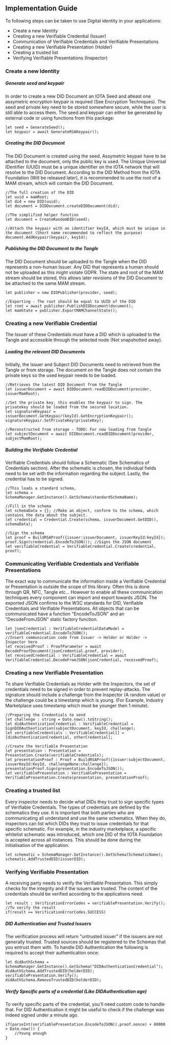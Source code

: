 ## Implementation Guide

To following steps can be taken to use Digital identity in your applications:
* Create a new Identity
* Creating a new Verifiable Credential (Issuer)
* Communication of Verifiable Credentials and Verifiable Presentations
* Creating a new Verifiable Presentation (Holder)
* Creating a trusted list
* Verifying Verifiable Presentations (Inspector)

### Create a new Identity

##### Generate seed and keypair
In order to create a new DID Document an IOTA Seed and atleast one assymetric encryption keypair is required (See Encryption Techniques). 
The seed and private key need to be stored somewhere secure, while the user is still able to access them.
The seed and keypair can either be generated by external code or using functions from this package:
```
let seed = GenerateSeed();
let keypair = await GenerateRSAKeypair();
```

##### Creating the DID Document
The DID Document is created using the seed. Assymetric keypair have to be attached to the document, only the public key is used.
The Unique Universal IDentifier (UUID) must be a unique identifier on the IOTA network that will resolve to the DID Document.
According to the DID Method from the IOTA Foundation (Will be released later), it is recommended to use the root of a MAM stream, which will contain the DID Document.
```
//The full creation of the DID 
let uuid = mamRoot;
let did = new DID(uuid); 
let document = DIDDocument.createDIDDocument(did);
 
//The simplified helper function
let document = CreateRandomDID(seed);
 
//Attach the keypair with an identifier keyId, which must be unique in the document (Short name recommended to reflect the purpose)
document.AddKeypair(keypair, keyId);
```

##### Publishing the DID Document to the Tangle
The DID Document should be uploaded to the Tangle when the DID represents a non-human Issuer. Any DID that represents a human should not be uploaded as this might violate GDPR. The state and root of the MAM stream should be stored, this allows later revisions of the DID Document to be attached to the same MAM stream.
```
let publisher = new DIDPublisher(provider, seed);

//Exporting - The root should be equal to UUID of the DID
let root = await publisher.PublishDIDDocument(document); 
let mamState = publisher.ExportMAMChannelState();
```
### Creating a new Verifiable Credential
The Issuer of these Credentials must have a DID which is uploaded to the Tangle and accessible through the selected node (Not snapshotted away).

##### Loading the relevant DID Documents
Initially, the Issuer and Subject DID Documents need to retrieved from the Tangle or from storage. The document on the Tangle does not contain the private keys so the used keypair needs to be loaded. 
```
//Retrieves the latest DID Document from the Tangle
let issuerDocument = await DIDDocument.readDIDDocument(provider, issuerMamRoot);

//Set the private key, this enables the keypair to sign. The privatekey should be loaded from the secured location.
let signatureKeypair = issuerDocument.GetKeypair(keyId).GetEncryptionKeypair();
signatureKeypair.SetPrivateKey(privateKey);

//Reconstructed from storage - TODO: For now loading from Tangle
let subjectDocument = await DIDDocument.readDIDDocument(provider, subjectMamRoot);
```
##### Building the Verifiable Credential
Verifiable Credentials should follow a Schematic (See Schematics of Credentials section).  After the schematic is chosen, the individual fields need to be set with the information regarding the subject. Lastly, the credential has to be signed.
```
//This loads a standard schema, 
let schema = SchemaManager.GetInstance().GetSchema(standardSchemaName);

//Fill in the schema
let schemaData = {}; //Make an object, conform to the schema, which contains the data about the subject.
let credential = Credential.Create(schema, issuerDocument.GetDID(), schemaData);

//Sign the schema
let proof = BuildRSAProof({issuer:issuerDocument, issuerKeyId:keyId});
proof.Sign(credential.EncodeToJSON()); //Signs the JSON document
let verifiableCredential = VerifiableCredential.Create(credential, proof);
```

### Communicating Verifiable Credentials and Verifiable Presentations
The exact way to communicate the information inside a Verifiable Credential or Presentation is outside the scope of this library. 
Often this is done through QR, NFC, Tangle etc... However to enable all these communication techniques every component can import and export towards JSON.
The exported JSON confirms to the W3C standards for DID, Verifiable Credentials and Verifiable Presentations. 
All objects that can be communicated have a function "EncodeToJSON" and an "DecodeFromJSON" static factory function.
```
let jsonCredential : VerifiableCredentialDataModel = verifiableCredential.EncodeToJSON();
//Insert communication code from Issuer -> Holder or Holder -> Inspector here
let receivedProof : ProofParameter = await DecodeProofDocument(jsonCredential.proof, provider);
let receivedCredential : VerifiableCredential = await VerifiableCredential.DecodeFromJSON(jsonCredential, receivedProof);
```

### Creating a new Verifiable Presentation
To share Verifiable Credentials as Holder with the Inspectors, the set of credentials need to be signed in order to prevent replay-attacks. 
The signature should include a challenge from the Inspector (A random value) or the challenge could be a timestamp which is young. (For Example, Industry Marketplace uses timestamp which must be younger then 1 minute). 
```
//Preparing the Credentials to send
let challenge : string = Date.now().toString();
let didAuthenticationCredential : VerifiableCredential = SignDIDAuthentication(subjectDocument, keyId, challenge);
let verifiableCredentials : VerifiableCredential[] = [didAuthenticationCredential, otherCredential];

//Create the Verifiable Presentation
let presentation : Presentation = Presentation.Create(verifiableCredentials);
let presentationProof : Proof = BuildRSAProof({issuer:subjectDocument, issuerKeyId:KeyId, challengeNone:challenge});
presentationProof.Sign(presentation.EncodeToJSON());
let verifiablePresentation : VerifiablePresentation = VerifiablePresentation.Create(presentation, presentationProof);
```

### Creating a trusted list
Every inspector needs to decide what DIDs they trust to sign specific types of Verifiable Credentials. The types of credentials are defined by the schematics they use. 
It is important that both parties who are communicating all understand and use the same schematics. When they do, inspectors can list which DIDs they trust to issue credentials for that specific schematic. For example, in the industry marketplace, a specific whitelist schematic was introduced, which one DID of the IOTA Foundation is accepted across all instances. This should be done during the initialisation of the application. 
```
let schematic = SchemaManager.GetInstance().GetSchema(SchematicName);
schematic.AddTrustedDID(issuerDID);
```

### Verifying Verifiable Presentation
A receiving party needs to verify the Verifiable Presentation. This simply checks for the integrity and if the issuers are trusted.
The content of the credentials should be verified according to the applications need. 

```
let result : VerificationErrorCodes = verifiablePresentation.Verify();
//To verify the result
if(result == VerificationErrorCodes.SUCCESS)
```

##### DID Authentication and Trusted Issuers
The verification process will return "untrusted issuer" if the issuers are not generally trusted. Trusted sources should be registered to the Schemas that you entrust them with. To handle DID Authentication the following is required to accept their authentication once:
```
let didAuthSchema = SchemaManager.GetInstance().GetSchema("DIDAuthenticationCredential");
didAuthSchema.AddTrustedDID(holderDID);
verifiablePresentation.Verify();
didAuthSchema.RemoveTrustedDID(holderDID);
```

##### Verify Specific parts of a credential (Like DIDAuthentication age)
To verify specific parts of the credential, you'll need custom code to handle that. For DID Authentication it might be useful to check if the challenge was indeed signed under a minute ago.
```
if(parseInt(verifiablePresentation.EncodeToJSON().proof.nonce) + 60000 > Date.now()) {
    //Young enough
}
```